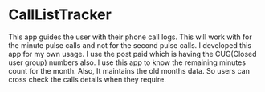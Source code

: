 CallListTracker
===============

This app guides the user with their phone call logs. This will work with for the minute pulse calls and not for the second pulse calls. I developed this app for my own usage. I use the post paid which is having the CUG(Closed user group) numbers also. I use this app to know the remaining minutes count for the month. Also, It maintains the old months data. So users can cross check the calls details when they require. 
